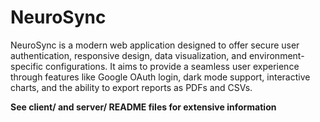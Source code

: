 # NeuroSync

NeuroSync is a modern web application designed to offer secure user authentication, responsive design, data visualization, and environment-specific configurations. It aims to provide a seamless user experience through features like Google OAuth login, dark mode support, interactive charts, and the ability to export reports as PDFs and CSVs.

**See client/ and server/ README files for extensive information**
